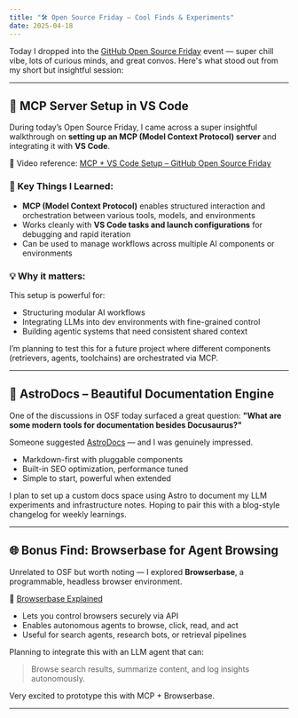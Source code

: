 ```yaml
---
title: "🛠️ Open Source Friday – Cool Finds & Experiments"
date: 2025-04-18
---
```


Today I dropped into the [GitHub Open Source Friday](https://opensourcefriday.com/) event — super chill vibe, lots of curious minds, and great convos. Here's what stood out from my short but insightful session:

---
## 🚀 MCP Server Setup in VS Code

During today’s Open Source Friday, I came across a super insightful walkthrough on **setting up an MCP (Model Context Protocol) server** and integrating it with **VS Code**.

🎥 Video reference: [MCP + VS Code Setup – GitHub Open Source Friday](https://www.youtube.com/live/4sKBgos3t1Y?t=4968s)

### 🧰 Key Things I Learned:
- **MCP (Model Context Protocol)** enables structured interaction and orchestration between various tools, models, and environments
- Works cleanly with **VS Code tasks and launch configurations** for debugging and rapid iteration
- Can be used to manage workflows across multiple AI components or environments

### 💡 Why it matters:
This setup is powerful for:
- Structuring modular AI workflows
- Integrating LLMs into dev environments with fine-grained control
- Building agentic systems that need consistent shared context

I’m planning to test this for a future project where different components (retrievers, agents, toolchains) are orchestrated via MCP.

---

## 📘 AstroDocs – Beautiful Documentation Engine

One of the discussions in OSF today surfaced a great question:
**"What are some modern tools for documentation besides Docusaurus?"**

Someone suggested [AstroDocs](https://docs.astro.build/) — and I was genuinely impressed.

- Markdown-first with pluggable components
- Built-in SEO optimization, performance tuned
- Simple to start, powerful when extended

I plan to set up a custom docs space using Astro to document my LLM experiments and infrastructure notes. Hoping to pair this with a blog-style changelog for weekly learnings.

---

## 🌐 Bonus Find: Browserbase for Agent Browsing

Unrelated to OSF but worth noting — I explored **Browserbase**, a programmable, headless browser environment.

🎥 [Browserbase Explained](https://www.youtube.com/watch?v=Kss3QPBcHkA)

- Lets you control browsers securely via API
- Enables autonomous agents to browse, click, read, and act
- Useful for search agents, research bots, or retrieval pipelines

Planning to integrate this with an LLM agent that can:
> Browse search results, summarize content, and log insights autonomously.

Very excited to prototype this with MCP + Browserbase.

---


